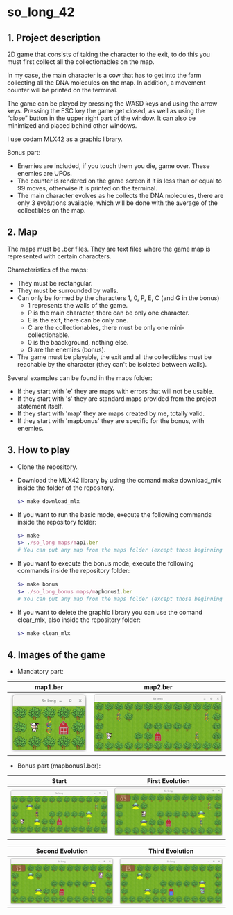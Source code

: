 # so_long_42

## 1. Project description

2D game that consists of taking the character to the exit, to do this you must first collect all the collectionables on the map.

In my case, the main character is a cow that has to get into the farm collecting all the DNA molecules on the map. In addition, a movement counter will be printed on the terminal.

The game can be played by pressing the WASD keys and using the arrow keys. Pressing the ESC key the game get closed, as well as using the “close” button in the upper right part of the window. It can also be minimized and placed behind other windows.

I use codam MLX42 as a graphic library.

Bonus part:
- Enemies are included, if you touch them you die, game over. These enemies are UFOs.
- The counter is rendered on the game screen if it is less than or equal to 99 moves, otherwise it is printed on the terminal.
- The main character evolves as he collects the DNA molecules, there are only 3 evolutions available, which will be done with the average of the collectibles on the map.

## 2. Map

The maps must be .ber files. They are text files where the game map is represented with certain characters.

Characteristics of the maps:
- They must be rectangular.
- They must be surrounded by walls.
- Can only be formed by the characters 1, 0, P, E, C (and G in the bonus)
    - 1 represents the walls of the game.
    - P is the main character, there can be only one character.
    - E is the exit, there can be only one.
    - C are the collectionables, there must be only one mini-collectionable.
    - 0 is the baackground, nothing else.
    - G are the enemies (bonus).
- The game must be playable, the exit and all the collectibles must be reachable by the character (they can't be isolated between walls).

Several examples can be found in the maps folder:
- If they start with 'e' they are maps with errors that will not be usable.
- If they start with 's' they are standard maps provided from the project statement itself.
- If they start with 'map' they are maps created by me, totally valid.
- If they start with 'mapbonus' they are specific for the bonus, with enemies.

## 3. How to play
- Clone the repository.
- Download the MLX42 library by using the comand make download_mlx inside the folder of the repository.
  
  ```ruby
  $> make download_mlx
  ```
- If you want to run the basic mode, execute the following commands inside the repository folder:
  
  ```ruby
  $> make
  $> ./so_long maps/map1.ber
  # You can put any map from the maps folder (except those beginning with e, they give error).
  ```
- If you want to execute the bonus mode, execute the following commands inside the repository folder:
  
  ```ruby
  $> make bonus
  $> ./so_long_bonus maps/mapbonus1.ber
  # You can put any map from the maps folder (except those beginning with e, they give error).
  ```
- If you want to delete the graphic library you can use the comand clear_mlx, also inside the repository folder:
  
  ```ruby
  $> make clean_mlx
  ```

## 4. Images of the game
- Mandatory part:

| map1.ber | map2.ber |
|-------|----------------|
| ![Alt Imagen 1](images_repo/mandatory_2.png) | ![Alt Imagen 2](images_repo/mandatory_1.png) |
    
- Bonus part (mapbonus1.ber):

| Start | First Evolution |
|-------|----------------|
| ![Alt Imagen 1](images_repo/bonus_1.png) | ![Alt Imagen 2](images_repo/bonus_2.png) |

| Second Evolution | Third Evolution |
|------------------|-----------------|
| ![Alt Imagen 3](images_repo/bonus_3.png) | ![Alt Imagen 4](images_repo/bonus_4.png) |



